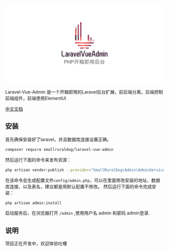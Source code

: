 
![laravel-vue-admin-logo](./docs/README.assets/logo-1584436939847.png)

Laravel-Vue-Admin 是一个开箱即用的Laravel后台扩展，前后端分离，后端控制前端组件，前端使用ElementUI



 [中文文档](https://smallruraldog.github.io/laravel-vue-admin/#/)


## 安装
首先确保安装好了laravel，并且数据库连接设置正确。

``` bash
composer require smallruraldog/laravel-vue-admin

```
然后运行下面的命令来发布资源：
``` bash
php artisan vendor:publish --provider="SmallRuralDog\Admin\AdminServiceProvider"
```
在该命令会生成配置文件`config/admin.php`，可以在里面修改安装的地址、数据库连接、以及表名，建议都是用默认配置不修改。
然后运行下面的命令完成安装：
``` bash
php artisan admin:install
```
启动服务后，在浏览器打开 `/admin` ,使用用户名 admin 和密码 admin登录.

## 说明
项目正在开发中，欢迎体验吐槽